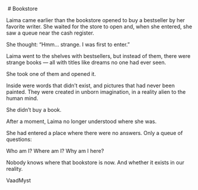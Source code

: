 
 # Bookstore



Laima came earlier than the bookstore opened
to buy a bestseller by her favorite writer.
She waited for the store to open and, when
she entered, she saw a queue near
the cash register.

She thought:
“Hmm… strange. I was first to enter.”

Laima went to the shelves with bestsellers,
but instead of them, there were strange books —
all with titles like dreams no one had ever seen.

She took one of them and opened it.

Inside were words that didn’t exist,
and pictures that had never been painted.
They were created in unborn imagination,
in a reality alien to the human mind.

She didn’t buy a book.

After a moment, Laima no longer understood
where she was.

She had entered a place
where there were no answers.
Only a queue of questions:

Who am I?
Where am I?
Why am I here?

Nobody knows where that bookstore is now.
And whether it exists in our reality.



VaadMyst 
 
